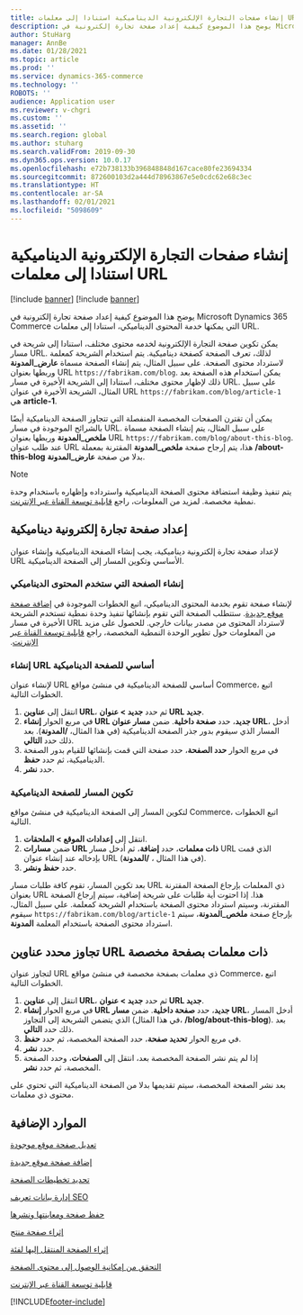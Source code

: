 ```yaml
---
title: إنشاء صفحات التجارة الإلكترونية الديناميكية استنادا إلى معلمات URL
description: يوضح هذا الموضوع كيفية إعداد صفحة تجارة إلكترونية في Microsoft Dynamics 365 Commerce التي يمكنها خدمة المحتوى الديناميكي، استنادا إلى معلمات URL.
author: StuHarg
manager: AnnBe
ms.date: 01/28/2021
ms.topic: article
ms.prod: ''
ms.service: dynamics-365-commerce
ms.technology: ''
ROBOTS: ''
audience: Application user
ms.reviewer: v-chgri
ms.custom: ''
ms.assetid: ''
ms.search.region: global
ms.author: stuharg
ms.search.validFrom: 2019-09-30
ms.dyn365.ops.version: 10.0.17
ms.openlocfilehash: e72b738133b396848848d167cace80fe23694334
ms.sourcegitcommit: 872600103d2a444d78963867e5e0cdc62e68c3ec
ms.translationtype: HT
ms.contentlocale: ar-SA
ms.lasthandoff: 02/01/2021
ms.locfileid: "5098609"
---
```

# <a name="create-dynamic-e-commerce-pages-based-on-url-parameters"></a>إنشاء صفحات التجارة الإلكترونية الديناميكية استنادا إلى معلمات URL

[!include [banner](includes/banner.md)]
[!include [banner](includes/preview-banner.md)]

يوضح هذا الموضوع كيفية إعداد صفحة تجارة إلكترونية في Microsoft Dynamics 365 Commerce التي يمكنها خدمة المحتوى الديناميكي، استنادا إلى معلمات URL.

يمكن تكوين صفحة التجارة الإلكترونية لخدمه محتوى مختلف، استنادا إلى شريحة في مسار URL. لذلك، تعرف الصفحة كصفحة ديناميكية. يتم استخدام الشريحة كمعلمة لاسترداد محتوى الصفحة. على سبيل المثال، يتم إنشاء الصفحة مسماة **عارض\_المدونة** وربطها بعنوان URL `https://fabrikam.com/blog`. يمكن استخدام هذه الصفحة بعد ذلك لإظهار محتوى مختلف، استنادا إلى الشريحة الأخيرة في مسار URL. على سبيل المثال، الشريحة الأخيرة في عنوان URL `https://fabrikam.com/blog/article-1` هي **article-1**.

يمكن أن تقترن الصفحات المخصصة المنفصلة التي تتجاوز الصفحة الديناميكية أيضًا بالشرائح الموجودة في مسار URL. على سبيل المثال، يتم إنشاء الصفحة مسماة **ملخص\_المدونة** وربطها بعنوان URL `https://fabrikam.com/blog/about-this-blog`. عند طلب عنوان URL هذا، يتم إرجاح صفحة **ملخص\_المدونة** المقترنة بمعملة **/about-this-blog** بدلا من صفحة **عارض\_المدونة**.

> [!NOTE]
> يتم تنفيذ وظيفة استضافة محتوى الصفحة الديناميكية واسترداده وإظهاره باستخدام وحدة نمطية مخصصة. لمزيد من المعلومات، راجع [قابلية توسعة القناة عبر الإنترنت](e-commerce-extensibility/overview.md).

## <a name="set-up-a-dynamic-e-commerce-page"></a>إعداد صفحة تجارة إلكترونية ديناميكية

لإعداد صفحة تجارة إلكترونية ديناميكية، يجب إنشاء الصفحة الديناميكية وإنشاء عنوان URL الأساسي وتكوين المسار إلى الصفحة الديناميكية.

### <a name="create-the-page-that-will-serve-dynamic-content"></a>إنشاء الصفحة التي ستخدم المحتوى الديناميكي

لإنشاء صفحة تقوم بخدمة المحتوى الديناميكي، اتبع الخطوات الموجودة في [إضافة صفحة موقع جديدة](add-new-page.md). ستتطلب الصفحة التي تقوم بإنشائها تنفيذ وحدة نمطية تستخدم الشريحة الأخيرة في مسار URL لاسترداد المحتوى من مصدر بيانات خارجي. للحصول على مزيد من المعلومات حول تطوير الوحدة النمطية المخصصة، راجع [‏‫قابلية توسعة القناة عبر الإنترنت](e-commerce-extensibility/overview.md).

### <a name="create-the-base-url-for-the-dynamic-page"></a>إنشاء URL أساسي للصفحة الديناميكية

لإنشاء عنوان URL أساسي للصفحة الديناميكية في منشئ مواقع Commerce، اتبع الخطوات التالية.

1. انتقل إلى **عناوين URL**، ثم حدد **جديد \> عنوان URL جديد**.
1. في مربع الحوار **إنشاء URL جديد**، حدد **صفحة داخلية**. ضمن **مسار عنوان URL**، أدخل المسار الذي سيقوم بدور جذر الصفحة الديناميكية (في هذا المثال، **/المدونة**). بعد ذلك حدد **التالي**.
1. في مربع الحوار **حدد الصفحة**، حدد صفحة التي قمت بإنشائها للقيام بدور الصفحة الديناميكية، ثم حدد **حفظ**.
1. حدد **نشر**.

### <a name="configure-the-route-to-the-dynamic-page"></a>تكوين المسار للصفحة الديناميكية

لتكوين المسار إلى الصفحة الديناميكية في منشئ مواقع Commerce، اتبع الخطوات التالية.

1. انتقل إلى **إعدادات الموقع \> الملحقات**.
1. ضمن **مسارات URL ذات معلمات**، حدد **إضافة**، ثم أدخل مسار URL الذي قمت بإدخاله عند إنشاء عنوان URL (في هذا المثال ، **/المدونة**).
1. حدد **حفظ ونشر**.

بعد تكوين المسار، تقوم كافة طلبات مسار URL ذي المعلمات بإرجاع الصفحة المقترنة بعنوان URL هذا. إذا احتوت أية طلبات على شريحة إضافية، سيتم إرجاع الصفحة المقترنة، وسيتم استرداد محتوى الصفحة باستخدام الشريحة كمعلمة. علي سبيل المثال، سيقوم `https://fabrikam.com/blog/article-1` بإرجاع صفحة **ملخص\_المدونة**، سيتم استرداد محتوى الصفحة باستخدام المعلمة **المدونة**.

## <a name="override-a-parameterized-url-with-a-custom-page"></a>تجاوز محدد عناوين URL ذات معلمات بصفحة مخصصة

لتجاوز عنوان URL ذي معلمات بصفحة مخصصة في منشئ مواقع Commerce، اتبع الخطوات التالية.

1. انتقل إلى **عناوين URL**، ثم حدد **جديد \> عنوان URL جديد**.
1. في مربع الحوار **إنشاء URL جديد**، حدد **صفحة داخلية**. ضمن **مسار URL**، أدخل المسار الذي يتضمن الشريحة إلى التجاوز (في هذا المثال، **/blog/about-this-blog**). بعد ذلك حدد **التالي**.
1. في مربع الحوار **تحديد صفحة**، حدد الصفحة المخصصة، ثم حدد **حفظ**.
1. حدد **نشر**.
1. إذا لم يتم نشر الصفحة المخصصة بعد، انتقل إلى **الصفحات**، وحدد الصفحة المخصصة، ثم حدد **نشر**.

بعد نشر الصفحة المخصصة، سيتم تقديمها بدلا من الصفحة الديناميكية التي تحتوي على محتوى ذي معلمات.

## <a name="additional-resources"></a>الموارد الإضافية

[تعديل صفحة موقع موجودة](modify-existing-page.md)

[إضافة صفحة موقع جديدة](add-new-page.md)

[تحديد تخطيطات الصفحة](select-page-layouts.md)

[إدارة بيانات تعريف SEO](manage-seo-metadata.md)

[حفظ صفحة ومعاينتها ونشرها](save-preview-publish-page.md)

[إثراء صفحة منتج](enrich-product-page.md)

[إثراء الصفحة المنتقل إليها‬ لفئة](enrich-category-page.md)

[التحقق من إمكانية الوصول إلى محتوى الصفحة](verify-accessibility.md)

[قابلية توسعة القناة عبر الإنترنت](e-commerce-extensibility/overview.md)


[!INCLUDE[footer-include](../includes/footer-banner.md)]